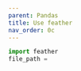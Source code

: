 ```yaml
---
parent: Pandas 
title: Use feather 
nav_order: 0c 
---
```


```python
import feather
file_path = 
```